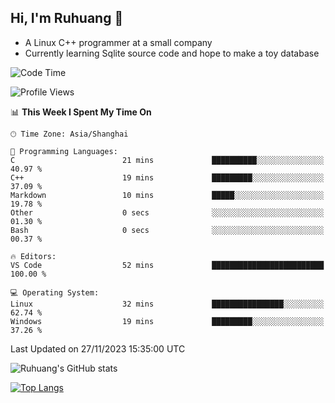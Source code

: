 ## Hi, I'm Ruhuang 👋

- A Linux C++ programmer at a small company
- Currently learning Sqlite source code and hope to make a toy database

<!--START_SECTION:waka-->
![Code Time](http://img.shields.io/badge/Code%20Time-52%20hrs%2056%20mins-blue)

![Profile Views](http://img.shields.io/badge/Profile%20Views-37-blue)

📊 **This Week I Spent My Time On** 

```text
🕑︎ Time Zone: Asia/Shanghai

💬 Programming Languages: 
C                        21 mins             ██████████░░░░░░░░░░░░░░░   40.97 % 
C++                      19 mins             █████████░░░░░░░░░░░░░░░░   37.09 % 
Markdown                 10 mins             █████░░░░░░░░░░░░░░░░░░░░   19.78 % 
Other                    0 secs              ░░░░░░░░░░░░░░░░░░░░░░░░░   01.30 % 
Bash                     0 secs              ░░░░░░░░░░░░░░░░░░░░░░░░░   00.37 % 

🔥 Editors: 
VS Code                  52 mins             █████████████████████████   100.00 % 

💻 Operating System: 
Linux                    32 mins             ████████████████░░░░░░░░░   62.74 % 
Windows                  19 mins             █████████░░░░░░░░░░░░░░░░   37.26 % 
```


 Last Updated on 27/11/2023 15:35:00 UTC
<!--END_SECTION:waka-->

![Ruhuang's GitHub stats](https://github-readme-stats.vercel.app/api?username=ruhuang2001&count_private=true&hide_title=true&show_icons=true&theme=vue)

[![Top Langs](https://github-readme-stats.vercel.app/api/top-langs/?username=ruhuang2001&layout=compact)](https://github.com/anuraghazra/github-readme-stats)
